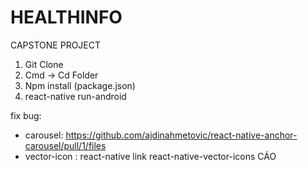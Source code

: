 # HEALTHINFO
CAPSTONE PROJECT

1. Git Clone
2. Cmd -> Cd Folder
3. Npm install (package.json)
4. react-native run-android

fix bug: 
  + carousel: https://github.com/ajdinahmetovic/react-native-anchor-carousel/pull/1/files
  + vector-icon : react-native link react-native-vector-icons
CÁO
